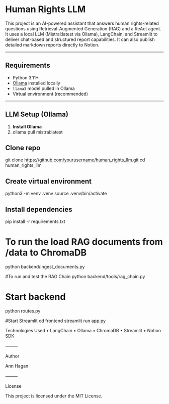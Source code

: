 # Human Rights LLM

This project is an AI-powered assistant that answers human rights-related questions using Retrieval-Augmented Generation (RAG) and a ReAct agent. It uses a local LLM (Mistral:latest via Ollama), LangChain, and Streamlit to deliver chat-based and structured report capabilities. It can also publish detailed markdown reports directly to Notion.

---

## Requirements

- Python 3.11+
- [Ollama](https://ollama.com/) installed locally
- `llama3` model pulled in Ollama
- Virtual environment (recommended)

---

## LLM Setup (Ollama)

1. **Install Ollama**
2. ollama pull mistral:latest

## Clone repo

git clone https://github.com/yourusername/human_rights_llm.git
cd human_rights_llm

## Create virtual environment

python3 -m venv .venv
source .venv/bin/activate

## Install dependencies

pip install -r requirements.txt

# To run the load RAG documents from /data to ChromaDB

python backend/ingest_documents.py

#To run and test the RAG Chain
python backend/tools/rag_chain.py

# Start backend

python routes.py

#Start Streamlit
cd frontend
streamlit run app.py

Technologies Used
• LangChain
• Ollama
• ChromaDB
• Streamlit
• Notion SDK

⸻

Author

Ann Hagan

⸻

License

This project is licensed under the MIT License.
